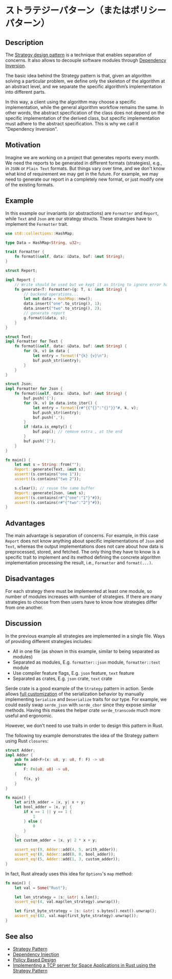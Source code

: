 # ストラテジーパターン（またはポリシーパターン）

## Description

The [Strategy design pattern](https://en.wikipedia.org/wiki/Strategy_pattern) is
a technique that enables separation of concerns. It also allows to decouple
software modules through
[Dependency Inversion](https://en.wikipedia.org/wiki/Dependency_inversion_principle).

The basic idea behind the Strategy pattern is that, given an algorithm solving a
particular problem, we define only the skeleton of the algorithm at an abstract
level, and we separate the specific algorithm’s implementation into different
parts.

In this way, a client using the algorithm may choose a specific implementation,
while the general algorithm workflow remains the same. In other words, the
abstract specification of the class does not depend on the specific
implementation of the derived class, but specific implementation must adhere to
the abstract specification. This is why we call it "Dependency Inversion".

## Motivation

Imagine we are working on a project that generates reports every month. We need
the reports to be generated in different formats (strategies), e.g., in `JSON`
or `Plain Text` formats. But things vary over time, and we don't know what kind
of requirement we may get in the future. For example, we may need to generate
our report in a completely new format, or just modify one of the existing
formats.

## Example

In this example our invariants (or abstractions) are `Formatter` and `Report`,
while `Text` and `Json` are our strategy structs. These strategies have to
implement the `Formatter` trait.

```rust
use std::collections::HashMap;

type Data = HashMap<String, u32>;

trait Formatter {
    fn format(&self, data: &Data, buf: &mut String);
}

struct Report;

impl Report {
    // Write should be used but we kept it as String to ignore error handling
    fn generate<T: Formatter>(g: T, s: &mut String) {
        // backend operations...
        let mut data = HashMap::new();
        data.insert("one".to_string(), 1);
        data.insert("two".to_string(), 2);
        // generate report
        g.format(&data, s);
    }
}

struct Text;
impl Formatter for Text {
    fn format(&self, data: &Data, buf: &mut String) {
        for (k, v) in data {
            let entry = format!("{k} {v}\n");
            buf.push_str(&entry);
        }
    }
}

struct Json;
impl Formatter for Json {
    fn format(&self, data: &Data, buf: &mut String) {
        buf.push('[');
        for (k, v) in data.into_iter() {
            let entry = format!(r#"{{"{}":"{}"}}"#, k, v);
            buf.push_str(&entry);
            buf.push(',');
        }
        if !data.is_empty() {
            buf.pop(); // remove extra , at the end
        }
        buf.push(']');
    }
}

fn main() {
    let mut s = String::from("");
    Report::generate(Text, &mut s);
    assert!(s.contains("one 1"));
    assert!(s.contains("two 2"));

    s.clear(); // reuse the same buffer
    Report::generate(Json, &mut s);
    assert!(s.contains(r#"{"one":"1"}"#));
    assert!(s.contains(r#"{"two":"2"}"#));
}
```

## Advantages

The main advantage is separation of concerns. For example, in this case `Report`
does not know anything about specific implementations of `Json` and `Text`,
whereas the output implementations does not care about how data is preprocessed,
stored, and fetched. The only thing they have to know is a specific trait to
implement and its method defining the concrete algorithm implementation
processing the result, i.e., `Formatter` and `format(...)`.

## Disadvantages

For each strategy there must be implemented at least one module, so number of
modules increases with number of strategies. If there are many strategies to
choose from then users have to know how strategies differ from one another.

## Discussion

In the previous example all strategies are implemented in a single file. Ways of
providing different strategies includes:

- All in one file (as shown in this example, similar to being separated as
  modules)
- Separated as modules, E.g. `formatter::json` module, `formatter::text` module
- Use compiler feature flags, E.g. `json` feature, `text` feature
- Separated as crates, E.g. `json` crate, `text` crate

Serde crate is a good example of the `Strategy` pattern in action. Serde allows
[full customization](https://serde.rs/custom-serialization.html) of the
serialization behavior by manually implementing `Serialize` and `Deserialize`
traits for our type. For example, we could easily swap `serde_json` with
`serde_cbor` since they expose similar methods. Having this makes the helper
crate `serde_transcode` much more useful and ergonomic.

However, we don't need to use traits in order to design this pattern in Rust.

The following toy example demonstrates the idea of the Strategy pattern using
Rust `closures`:

```rust
struct Adder;
impl Adder {
    pub fn add<F>(x: u8, y: u8, f: F) -> u8
    where
        F: Fn(u8, u8) -> u8,
    {
        f(x, y)
    }
}

fn main() {
    let arith_adder = |x, y| x + y;
    let bool_adder = |x, y| {
        if x == 1 || y == 1 {
            1
        } else {
            0
        }
    };
    let custom_adder = |x, y| 2 * x + y;

    assert_eq!(9, Adder::add(4, 5, arith_adder));
    assert_eq!(0, Adder::add(0, 0, bool_adder));
    assert_eq!(5, Adder::add(1, 3, custom_adder));
}
```

In fact, Rust already uses this idea for `Options`'s `map` method:

```rust
fn main() {
    let val = Some("Rust");

    let len_strategy = |s: &str| s.len();
    assert_eq!(4, val.map(len_strategy).unwrap());

    let first_byte_strategy = |s: &str| s.bytes().next().unwrap();
    assert_eq!(82, val.map(first_byte_strategy).unwrap());
}
```

## See also

- [Strategy Pattern](https://en.wikipedia.org/wiki/Strategy_pattern)
- [Dependency Injection](https://en.wikipedia.org/wiki/Dependency_injection)
- [Policy Based Design](https://en.wikipedia.org/wiki/Modern_C++_Design#Policy-based_design)
- [Implementing a TCP server for Space Applications in Rust using the Strategy Pattern](https://web.archive.org/web/20231003171500/https://robamu.github.io/posts/rust-strategy-pattern/)
